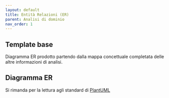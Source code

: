 ```yaml
---
layout: default
title: Entità Relazioni (ER)
parent: Analisi di dominio
nav_order: 1
---
```


## Template base

Diagramma ER prodotto partendo dalla mappa concettuale completata delle altre informazioni di analisi.


## Diagramma ER

Si rimanda per la lettura agli standard di [PlantUML](https://plantuml.com/ie-diagram)
